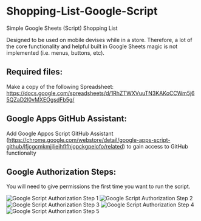# Shopping-List-Google-Script
Simple Google Sheets (Script) Shopping List

Designed to be used on mobile devises while in a store.  Therefore, a lot of the core functionality and helpful built in Google Sheets magic is not implemented (i.e. menus, buttons, etc).

## Required files:
Make a copy of the following Spreadsheet: https://docs.google.com/spreadsheets/d/1RhZTWXVuuTN3KAKoCCWm5j65QZaD2l0vMXEOgsdFb5g/

## Google Apps GitHub Assistant:
Add Google Appos Script GitHub Assistant (https://chrome.google.com/webstore/detail/google-apps-script-github/lfjcgcmkmjjlieihflfhjopckgpelofo/related) to gain access to GitHub functionalty

## Google Authorization Steps:
You will need to give permissions the first time you want to run the script.

![Google Script Authorization Step 1](https://user-images.githubusercontent.com/74803363/115067475-9b335080-9eb6-11eb-89c7-6f7d055f6c65.PNG)
![Google Script Authorization Step 2](https://user-images.githubusercontent.com/74803363/115067480-9cfd1400-9eb6-11eb-8848-edc1edff84f7.PNG)
![Google Script Authorization Step 3](https://user-images.githubusercontent.com/74803363/115067484-9e2e4100-9eb6-11eb-8a62-6b15acdf0989.PNG)
![Google Script Authorization Step 4](https://user-images.githubusercontent.com/74803363/115067490-9f5f6e00-9eb6-11eb-8cb3-01b2c24e411d.PNG)
![Google Script Authorization Step 5](https://user-images.githubusercontent.com/74803363/115067494-a0909b00-9eb6-11eb-837a-bd78f5641112.PNG)
